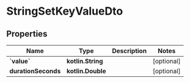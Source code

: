 
# StringSetKeyValueDto

## Properties
Name | Type | Description | Notes
------------ | ------------- | ------------- | -------------
**&#x60;value&#x60;** | **kotlin.String** |  |  [optional]
**durationSeconds** | **kotlin.Double** |  |  [optional]



